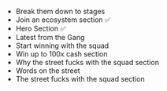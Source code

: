 - Break them down to stages
- Join an ecosystem section ✅
- Hero Section ✅
- Latest from the Gang
- Start winning with the squad
- Win up to 100x cash section
- Why the street fucks with the squad section
- Words on the street
- The street fucks with the squad section
